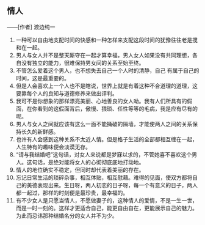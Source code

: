 ## 情人

——[作者] 渡边纯一

1. 一种可以自由地支配时间的快感和一种怎样来支配这段时间的犹豫往往老是搅和在一起。
2. 男人与女人并不是整天厮守在一起才算幸福，男人女人如果没有共同理想，各自没有独立的能力，很难保持男女间的关系至始至终。
3. 不管怎么爱着这个男人，也不想失去自己一个人时的清静，自己 有属于自己的时间，这是最重要的。
4. 但是人会喜欢上一个人也不是瞎说，世界上就是有着这种不合道理的道理，这要靠每个人的良知与道德修养来做出评判。
5. 我可不是你想象的那样漂亮美丽、心地善良的女人呦。我有人们所具有的假面，在你看到的这假面背后，傲慢、猥琐、任性等等的毛病，我是应有尽有的呢。
6. 男人与女人之间就应该有这么一面不能捅破的隔墙，才能使两人之间的关系保持长久的新鲜感。
7. 也许有人会感到这种关系不太近人情。但是格子生活的全部都相互缠在一起，人生特有的趣味便会淡漠无存。
8. “请与我结婚吧”这句话，对女人来说都是梦寐以求的，不管她喜不喜欢这个男人。这句话，是绝对能将女人的心彻彻底底地打动地。
9. 情人的地位确实不稳定，但同时却代表着美丽的存在。
10. 忘记日常生活的琐碎杂事，相互体贴，相互慰藉。难得的见面，使双方都将自己的美德表现出来。生日呀，两人初恋的日子呀，每一个有意义的日子，两人都一起过，那样的时刻便是最珍贵，最幸福的。
11. 有不少女人是只愿当情人，不愿做妻子的，这种情人的爱情，不是一生一世，而是一时一刻的。这样才更适合自己，能更自由自在，更能展示自己的魅力。为此而忌讳那种结婚名分的女人并不为少。